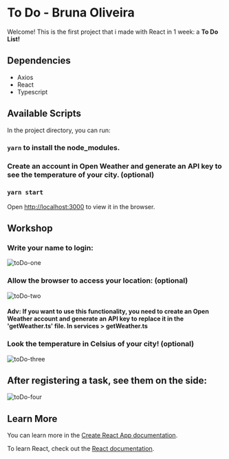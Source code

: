 # To Do - Bruna Oliveira

Welcome! This is the first project that i made with React in 1 week: a **To Do List!**


## Dependencies 
- Axios
- React
- Typescript


## Available Scripts

In the project directory, you can run:

### `yarn` to install the node_modules.

### Create an account in Open Weather and generate an API key to see the temperature of your city. (optional)

### `yarn start`
Open [http://localhost:3000](http://localhost:3000) to view it in the browser.


## Workshop

### Write your name to login:

![toDo-one](https://user-images.githubusercontent.com/95765270/160250554-42f52c1e-45fe-4d5d-aae4-05561302254e.png)


### Allow the browser to access your location: (optional)

![toDo-two](https://user-images.githubusercontent.com/95765270/160250560-e5b42a24-b153-44ac-b99c-b7b043910179.png)

#### Adv: If you want to use this functionality, you need to create an Open Weather account and generate an API key to replace it in the 'getWeather.ts' file. In services > getWeather.ts 


### Look the temperature in Celsius of your city! (optional)

![toDo-three](https://user-images.githubusercontent.com/95765270/160250565-356a7259-f952-426b-9813-ba3735bc36e6.png)


## After registering a task, see them on the side: 

![toDo-four](https://user-images.githubusercontent.com/95765270/160250571-fe8f5746-c062-4422-9ef5-886b9c91fb11.png)


## Learn More

You can learn more in the [Create React App documentation](https://facebook.github.io/create-react-app/docs/getting-started).

To learn React, check out the [React documentation](https://reactjs.org/).
